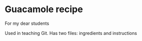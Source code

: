 # Guacamole recipe
For my dear students

Used in teaching Git.
Has two files: ingredients and instructions
